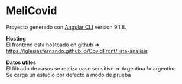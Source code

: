 # MeliCovid
Proyecto generado con [Angular CLI](https://github.com/angular/angular-cli) version 9.1.8.<br>

<b>Hosting</b><br>
El frontend esta hosteado en github => https://iglesiasfernando.github.io/CovidFront/lista-analisis

<b>Datos utiles</b><br>
El filtrado de casos se realiza case sensitive => Argentina != argentina<br>
Se carga un estudio por defecto a modo de prueba<br>
